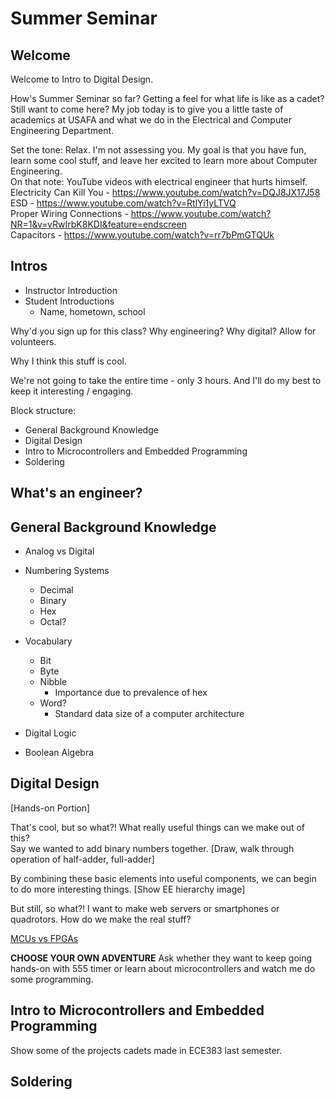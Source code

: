 # Summer Seminar

## Welcome

Welcome to Intro to Digital Design.

How's Summer Seminar so far?  Getting a feel for what life is like as a cadet?  Still want to come here?  My job today is to give you a little taste of academics at USAFA and what we do in the Electrical and Computer Engineering Department.

Set the tone: Relax.  I'm not assessing you.  My goal is that you have fun, learn some cool stuff, and leave her excited to learn more about Computer Engineering.  
On that note: YouTube videos with electrical engineer that hurts himself.  
Electricity Can Kill You - https://www.youtube.com/watch?v=DQJ8JX17J58  
ESD - https://www.youtube.com/watch?v=RtlYi1yLTVQ  
Proper Wiring Connections - https://www.youtube.com/watch?NR=1&v=vRwIrbK8KDI&feature=endscreen  
Capacitors - https://www.youtube.com/watch?v=rr7bPmGTQUk  

## Intros

- Instructor Introduction
- Student Introductions
    - Name, hometown, school

Why'd you sign up for this class?  Why engineering?  Why digital?  Allow for volunteers.

Why I think this stuff is cool.

We're not going to take the entire time - only 3 hours.  And I'll do my best to keep it interesting / engaging.

Block structure:  
- General Background Knowledge
- Digital Design
- Intro to Microcontrollers and Embedded Programming
- Soldering

## What's an engineer?

## General Background Knowledge
- Analog vs Digital

- Numbering Systems
    - Decimal
    - Binary
    - Hex
    - Octal?

- Vocabulary
    - Bit
    - Byte
    - Nibble
        - Importance due to prevalence of hex
    - Word?
        - Standard data size of a computer architecture

- Digital Logic

- Boolean Algebra

## Digital Design

[Hands-on Portion]

That's cool, but so what?!  What really useful things can we make out of this?  
Say we wanted to add binary numbers together.  [Draw, walk through operation of half-adder, full-adder]

By combining these basic elements into useful components, we can begin to do more interesting things.  [Show EE hierarchy image]

But still, so what?!  I want to make web servers or smartphones or quadrotors.  How do we make the real stuff?

[MCUs vs FPGAs](http://rtcmagazine.com/articles/view/102015) 

**CHOOSE YOUR OWN ADVENTURE**
Ask whether they want to keep going hands-on with 555 timer or learn about microcontrollers and watch me do some programming.

## Intro to Microcontrollers and Embedded Programming



Show some of the projects cadets made in ECE383 last semester.

## Soldering
